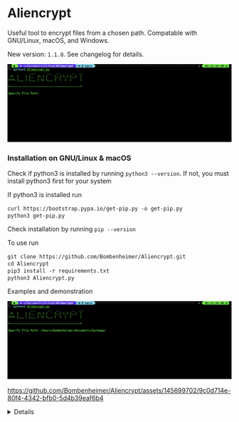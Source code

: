 # Aliencrypt
Useful tool to encrypt files from a chosen path. Compatable with GNU/Linux, macOS, and Windows.

New version: ```1.1.0```. See changelog for details.

<img src="https://github.com/Bombenheimer/Aliencrypt/blob/011e81b3f4631662b13bc51b86f71700456736ad/Images/Image3.png"/>

### Installation on GNU/Linux & macOS

Check if python3 is installed by running ```python3 --version```. If not, you must install python3 first for your system

If python3 is installed run
```
curl https://bootstrap.pypa.io/get-pip.py -o get-pip.py
python3 get-pip.py
```
Check installation by running ```pip --version```

To use run

```
git clone https://github.com/Bombenheimer/Aliencrypt.git
cd Aliencrypt
pip3 install -r requirements.txt
python3 Aliencrypt.py
```
Examples and demonstration

<img src="https://github.com/Bombenheimer/Aliencrypt/blob/fe8482485ca0b43e413ba1950e10ca1a0ef7d959/Images/Image4.png"/>

https://github.com/Bombenheimer/Aliencrypt/assets/145699702/9c0d714e-80f4-4342-bfb0-5d4b39eaf6b4

<details>
<summary> Details </summary>
Author: <strong><a href="https://github.com/Bombenheimer">Bombenheimer</a></strong>

Version: 1.1.0
</details>
